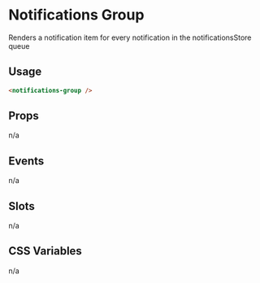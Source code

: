 # Notifications Group

Renders a notification item for every notification in the notificationsStore queue

## Usage

```html
<notifications-group />
```

## Props
n/a

## Events
n/a

## Slots
n/a

## CSS Variables
n/a
